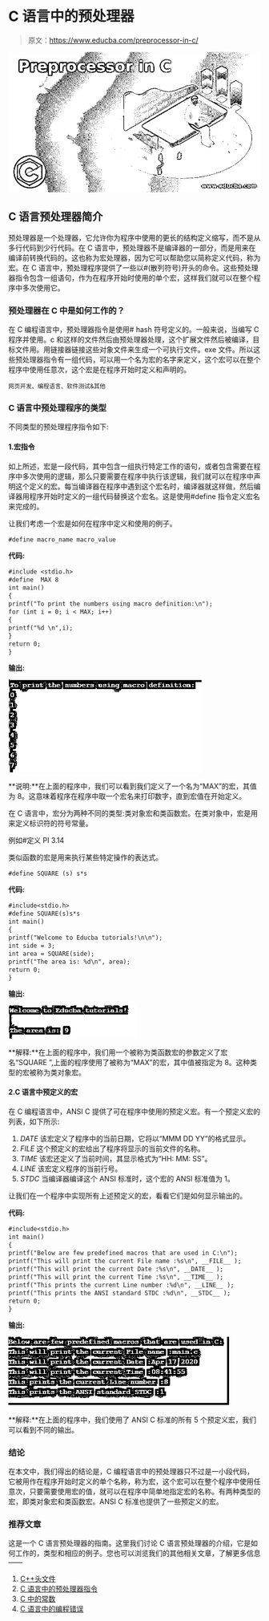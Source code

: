 # C 语言中的预处理器

> 原文：<https://www.educba.com/preprocessor-in-c/>

![Preprocessor in C](img/1e297b3266c53ff4410a58353b05b10d.png)



## C 语言预处理器简介

预处理器是一个处理器，它允许你为程序中使用的更长的结构定义缩写，而不是从多行代码到少行代码。在 C 语言中，预处理器不是编译器的一部分，而是用来在编译前转换代码的。这也称为宏处理器，因为它可以帮助您以简称定义代码，称为宏。在 C 语言中，预处理程序提供了一些以#(散列符号)开头的命令。这些预处理器指令包含一组语句，作为在程序开始时使用的单个宏，这样我们就可以在整个程序中多次使用它。

### 预处理器在 C 中是如何工作的？

在 C 编程语言中，预处理器指令是使用# hash 符号定义的。一般来说，当编写 C 程序并使用。c 和这样的文件然后由预处理器处理，这个扩展文件然后被编译，目标文件用。用链接器链接这些对象文件来生成一个可执行文件。exe 文件。所以这些预处理器指令有一组代码，可以用一个名为宏的名字来定义，这个宏可以在整个程序中使用任意次，这个宏是在程序开始时定义和声明的。

<small>网页开发、编程语言、软件测试&其他</small>

### C 语言中预处理程序的类型

不同类型的预处理程序指令如下:

#### 1.宏指令

如上所述，宏是一段代码，其中包含一组执行特定工作的语句，或者包含需要在程序中多次使用的逻辑，那么只要需要在程序中执行该逻辑，我们就可以在程序中声明这个定义的宏。每当编译器在程序中遇到这个宏名时，编译器就这样做，然后编译器用程序开始时定义的一组代码替换这个宏名。这是使用#define 指令定义宏名来完成的。

让我们考虑一个宏是如何在程序中定义和使用的例子。

```
#define macro_name macro_value
```

**代码:**

```
#include <stdio.h>
#define  MAX 8
int main()
{
printf("To print the numbers using macro definition:\n");
for (int i = 0; i < MAX; i++)
{
printf("%d \n",i);
}
return 0;
}
```

**输出:**

![preprocessor in c1](img/c2c6b041f959728911d1bdf469691bcb.png)



**说明:**在上面的程序中，我们可以看到我们定义了一个名为“MAX”的宏，其值为 8。这意味着程序在程序中取一个宏名来打印数字，直到宏值在开始定义。

在 C 语言中，宏分为两种不同的类型:类对象宏和类函数宏。在类对象中，宏是用来定义标识符的符号常量。

例如#定义 PI 3.14

类似函数的宏是用来执行某些特定操作的表达式。

```
#define SQUARE (s) s*s
```

**代码:**

```
#include<stdio.h>
#define SQUARE(s)s*s
int main()
{
printf("Welcome to Educba tutorials!\n\n");
int side = 3;
int area = SQUARE(side);
printf("The area is: %d\n", area);
return 0;
}
```

**输出:**

![preprocessor in c2](img/15e31754a99f39be0c204e2f94223414.png)



**解释:**在上面的程序中，我们用一个被称为类函数宏的参数定义了宏名“SQUARE ”,上面的程序使用了被称为“MAX”的宏，其中值被指定为 8。这种类型的宏被称为类对象宏。

#### 2.C 语言中预定义的宏

在 C 编程语言中，ANSI C 提供了可在程序中使用的预定义宏。有一个预定义宏的列表，如下所示:

1.  _DATE_ 该宏定义了程序中的当前日期，它将以“MMM DD YY”的格式显示。
2.  _FILE_ 这个预定义的宏给出了程序将显示的当前文件的名称。
3.  _TIME_ 该宏还定义了当前时间，其显示格式为“HH: MM: SS”。
4.  _LINE_ 该宏定义程序的当前行号。
5.  _STDC_ 当编译器编译这个 ANSI 标准时，这个宏的 ANSI 标准值为 1。

让我们在一个程序中实现所有上述预定义的宏，看看它们是如何显示输出的。

**代码:**

```
#include<stdio.h>
int main()
{
printf("Below are few predefined macros that are used in C:\n");
printf("This will print the current File name :%s\n", __FILE__ );
printf("This will print the current Date :%s\n", __DATE__ );
printf("This will print the current Time :%s\n", __TIME__ );
printf("This prints the current Line number :%d\n", __LINE__ );
printf("This prints the ANSI standard STDC :%d\n", __STDC__ );
return 0;
}
```

**输出:**

![predefined macros](img/3fc3a1503debbaa296fce036d55e3d26.png)



**解释:**在上面的程序中，我们使用了 ANSI C 标准的所有 5 个预定义宏，我们可以看到不同的输出。

### 结论

在本文中，我们得出的结论是，C 编程语言中的预处理器只不过是一小段代码，它被用作在程序开始时定义的单个名称，称为宏，这个宏可以在整个程序中使用任意次，只要需要使用宏的值，就可以在程序中简单地指定宏的名称。有两种类型的宏，即类对象宏和类函数宏。ANSI C 标准也提供了一些预定义的宏。

### 推荐文章

这是一个 C 语言预处理器的指南。这里我们讨论 C 语言预处理器的介绍，它是如何工作的，类型和相应的例子。您也可以浏览我们的其他相关文章，了解更多信息——

1.  [C++头文件](https://www.educba.com/c-plus-plus-header-files/)
2.  [C 语言中的预处理器指令](https://www.educba.com/preprocessor-directives-in-c/)
3.  [C 中的常数](https://www.educba.com/constants-in-c/)
4.  [C 语言中的编程错误](https://www.educba.com/programming-errors-in-c/)





